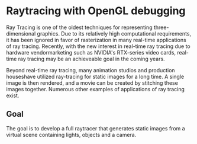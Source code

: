 # Raytracing with OpenGL debugging

Ray Tracing is one of the oldest techniques for representing three-dimensional graphics. Due to its relatively high computational  requirements, it has been ignored in favor of rasterization in many real-time applications of ray tracing. Recently, with the new interest in real-time ray tracing due to hardware vendormarketing such as NVIDIA's RTX-series video cards, real-time ray tracing may be an achieveable goal in the coming years.

Beyond real-time ray tracing, many animation studios and production houseshave utilized ray-tracing for static images for a long time. A single image is then rendered, and a movie can be created by stitching these images together. Numerous other examples of applications of ray tracing exist.

## Goal

The goal is to develop a full raytracer that generates static images from a virtual scene containing lights, objects and a camera.
